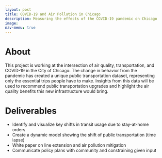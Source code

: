 ```yaml
---
layout: post
title: COVID-19 and Air Pollution in Chicago
description: Measuring the effects of the COVID-19 pandemic on Chicago'a air pollution
image:
nav-menu: true
---
```


# About
This project is working at the intersection of air quality, transportation, and COVID-19 in the City of Chicago. The change in behavior from the pandemic has created a unique public transportation dataset, representing only the essential trips people have to make. Insights from this data will be used to recommend public transportation upgrades and highlight the air quality benefits this new infrastructure would bring.

# Deliverables
* Identify and visualize key shifts in transit usage due to stay-at-home orders
* Create a dynamic model showing the shift of public transportation (time lapse)
* White paper on line extension and air pollution mitigation
* Communicate policy plans with community and constraining given input
